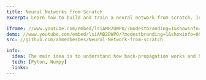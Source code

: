 ```yaml
---
title: Neural Networks from Scratch
excerpt: Learn how to build and train a neural network from scratch. In pure Python only with no frameworks involved. 

iframe: //www.youtube.com/embed/lsiAMB2DWP0/?modestbranding=1&showinfo=0&autohide=1&rel=0
demo: //www.youtube.com/embed/lsiAMB2DWP0/?modestbranding=1&showinfo=0&autohide=1&rel=0
src: //github.com/ahmedbesbes/Neural-Network-from-scratch

info:
  idea: The main idea is to understand how back-propagation works and how to implement it, for scratch, to train neural networks. This script is here to help you.
  tech: [Pyton, Numpy]
  links:
---
```



